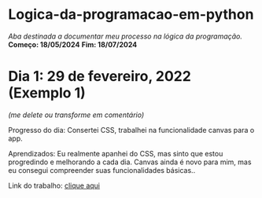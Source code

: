 # Logica-da-programacao-em-python
 *Aba destinada a documentar meu processo na lógica da programação.*
 **Começo: 18/05/2024**
 **Fim: 18/07/2024**

 # Dia 1: 29 de fevereiro, 2022 (Exemplo 1)
*(me delete ou transforme em comentário)*

Progresso do dia: Consertei CSS, trabalhei na funcionalidade canvas para o app.

Aprendizados: Eu realmente apanhei do CSS, mas sinto que estou progredindo e melhorando a cada dia. Canvas ainda é novo para mim, mas eu consegui compreender suas funcionalidades básicas..

Link do trabalho: [clique aqui](README.md)
